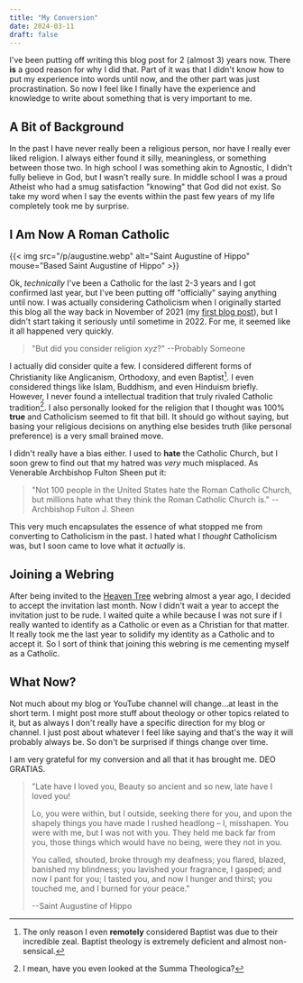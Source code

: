 ```yaml
---
title: "My Conversion"
date: 2024-03-11
draft: false
---
```


I've been putting off writing this blog post for 2 (almost 3) years now.
There **is** a good reason for why I did that. Part of it was that I didn't
know how to put my experience into words until now, and the other part
was just procrastination. So now I feel like I finally have the experience
and knowledge to write about something that is very important to me.

## A Bit of Background

In the past I have never really been a religious person, nor have I really
ever liked religion. I always either found it silly, meaningless, or something
between those two. In high school I was something akin to Agnostic, I didn't
fully believe in God, but I wasn't really sure.
In middle school I was a proud Atheist who had a smug
satisfaction "knowing" that God did not exist. So take my word when I say the
events within the past few years of my life completely took me by surprise.

## I Am Now A Roman Catholic

{{< img src="/p/augustine.webp" alt="Saint Augustine of Hippo" mouse="Based Saint Augustine of Hippo" >}}

Ok, *technically* I've been a Catholic for the last 2-3 years and I got
confirmed last year, but I've been
putting off "officially" saying anything until now. I was actually considering
Catholicism when I originally started this blog all the way back in November of
2021 (my [first blog post](https://brycevandegrift.xyz/blog/new-blog/)), but I
didn't start taking it seriously until sometime in 2022.
For me, it seemed like it all happened very quickly.

> "But did you consider religion *xyz*?"
> --Probably Someone

I actually did consider quite a few. I considered different forms of
Christianity like Anglicanism, Orthodoxy, and even Baptist[^1]. I even
considered things like Islam, Buddhism, and even Hinduism briefly. However, I
never found a intellectual tradition that truly rivaled Catholic tradition[^2].
I also personally looked for the religion that I thought was 100% **true** and
Catholicism seemed to fit that bill.
It should go without saying, but
basing your religious decisions on anything else besides truth (like personal
preference) is a very small brained move.

I didn't really have a bias either. I used to **hate** the Catholic Church, but
I soon grew to find out that my hatred was *very* much misplaced. As Venerable
Archbishop Fulton Sheen put it:

> "Not 100 people in the United States hate the Roman Catholic Church, but
> millions hate what they think the Roman Catholic Church is." --Archbishop
> Fulton J. Sheen

This very much encapsulates the essence of what stopped me from converting to
Catholicism in the past. I hated what I *thought* Catholicism was, but I soon
came to love what it *actually* is.

## Joining a Webring

After being invited to the [Heaven Tree](https://heaventree.xyz) webring almost
a year ago, I decided to accept the invitation last month. Now I didn't wait a
year to accept the invitation just to be rude. I waited quite a while because I
was not sure if I really wanted to identify as a Catholic or even as a Christian
for that matter. It really took me the last year to solidify my identity as a
Catholic and to accept it. So I sort of think that joining this webring is
me cementing myself as a Catholic.

## What Now?

Not much about my blog or YouTube channel will change...at least in the short
term. I might post more stuff about theology or other topics related to it, but
as always I don't really have a specific direction for my blog or channel. I
just post about whatever I feel like saying and that's the way it will probably
always be. So don't be surprised if things change over time.

I am very grateful for my conversion and all that it has brought me. DEO GRATIAS.

> "Late have I loved you, Beauty so ancient and so new, late have I loved you!
>
> Lo, you were within,
> but I outside, seeking there for you,
> and upon the shapely things you have made
> I rushed headlong – I, misshapen.
> You were with me, but I was not with you.
> They held me back far from you,
> those things which would have no being,
> were they not in you.
>
> You called, shouted, broke through my deafness;
> you flared, blazed, banished my blindness;
> you lavished your fragrance, I gasped; and now I pant for you;
> I tasted you, and now I hunger and thirst;
> you touched me, and I burned for your peace."
>
> --Saint Augustine of Hippo

[^1]: The only reason I even **remotely** considered Baptist was due to their
incredible zeal. Baptist theology is extremely deficient and almost
non-sensical.

[^2]: I mean, have you even looked at the Summa Theologica?
